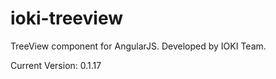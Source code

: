ioki-treeview
=============

TreeView component for AngularJS. Developed by IOKI Team.

Current Version: 0.1.17